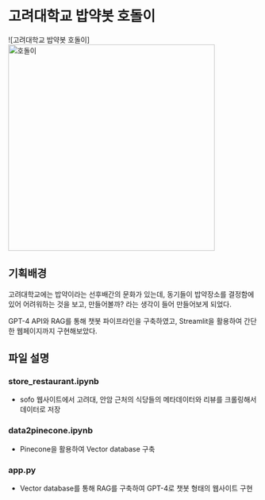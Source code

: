# 고려대학교 밥약봇 호돌이

![고려대학교 밥약봇 호돌이]<img width="416" alt="호돌이" src="https://github.com/012shin/Babyakbot/assets/89186881/bbd5944d-3a2c-41b4-acbc-d2e8493d99d7">



## 기획배경
고려대학교에는 밥약이라는 선후배간의 문화가 있는데, 동기들이 밥약장소를 결정함에 있어 어려워하는 것을 보고, 만들어볼까? 라는 생각이 들어 만들어보게 되었다.

GPT-4 API와 RAG를 통해 챗봇 파이프라인을 구축하였고, Streamlit을 활용하여 간단한 웹페이지까지 구현해보았다.

## 파일 설명

### store_restaurant.ipynb
- sofo 웹사이트에서 고려대, 안암 근처의 식당들의 메타데이터와 리뷰를 크롤링해서 데이터로 저장

### data2pinecone.ipynb
- Pinecone을 활용하여 Vector database 구축

### app.py
- Vector database를 통해 RAG를 구축하여 GPT-4로 챗봇 형태의 웹사이트 구현

